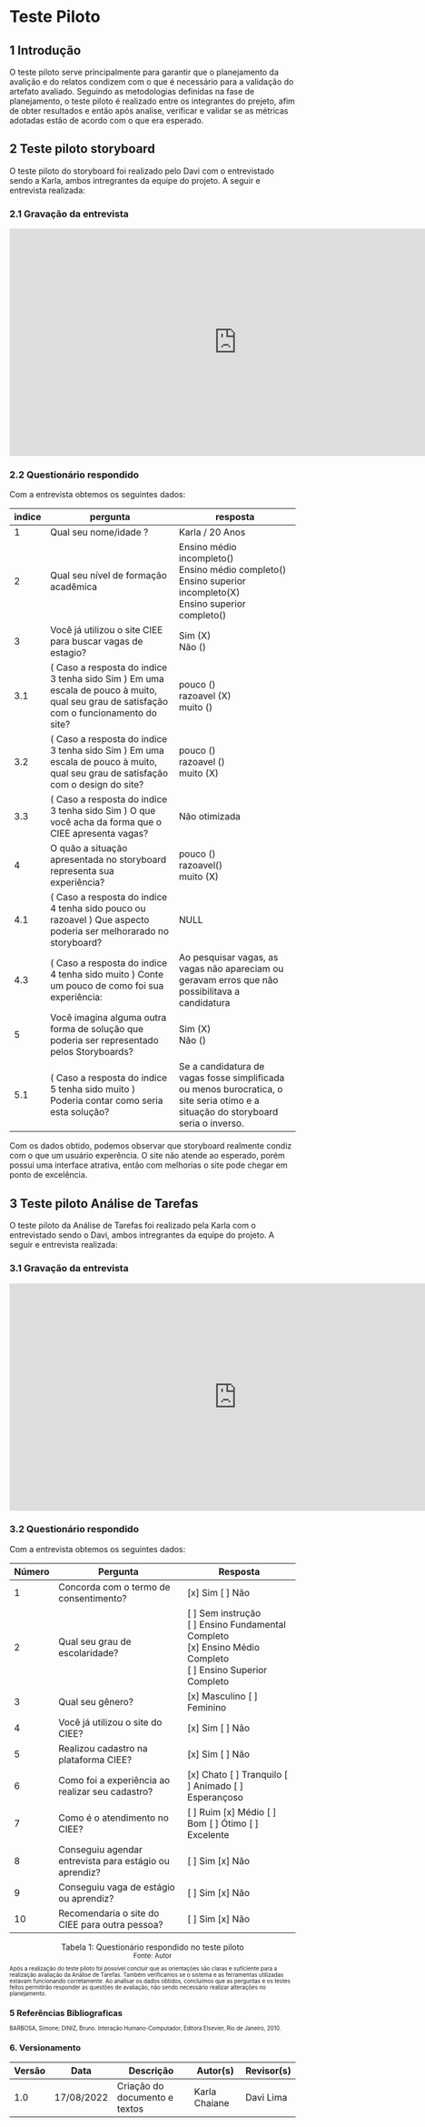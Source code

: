 # Teste Piloto

## 1 Introdução

O teste piloto serve principalmente para garantir que o planejamento da avalição e do relatos condizem com o que é necessário para a validação do artefato avaliado. Seguindo as metodologias definidas na fase de planejamento, o teste piloto é realizado entre os integrantes do prejeto, afim de obter resultados e então após analise, verificar e validar se as métricas adotadas estão de acordo com o que era esperado.

## 2 Teste piloto storyboard

O teste piloto do storyboard foi realizado pelo Davi com o entrevistado sendo a Karla, ambos intregrantes da equipe do projeto. A seguir e entrevista realizada:

### 2.1 Gravação da entrevista
<iframe width="800" height="400" src="https://www.youtube.com/embed/z6PONB87uVk" title="YouTube video player" frameborder="0" allow="accelerometer; autoplay; clipboard-write; encrypted-media; gyroscope; picture-in-picture" allowfullscreen></iframe>

### 2.2 Questionário respondido
Com a entrevista obtemos os seguintes dados:

| indice | pergunta                        | resposta |
|---| ---                                  | --- |
| 1 | Qual seu nome/idade ?                | Karla / 20 Anos |
| 2 | Qual seu nível de formação acadêmica | Ensino médio incompleto() <br> Ensino médio completo() <br> Ensino superior incompleto(X) <br> Ensino superior completo() |  
| 3 | Você já utilizou o site CIEE para buscar vagas de estagio?                                                                                | Sim (X) <br> Não ()|
| 3.1 | ( Caso a resposta do indice 3 tenha sido Sim ) Em uma escala de pouco à muito, qual seu grau de satisfação com o funcionamento do site? | pouco () <br> razoavel (X) <br>muito ()|
| 3.2 | ( Caso a resposta do indice 3 tenha sido Sim ) Em uma escala de pouco à muito, qual seu grau de satisfação com o design do site?        | pouco () <br> razoavel () <br>muito (X)|
| 3.3 | ( Caso a resposta do indice 3 tenha sido Sim ) O que você acha da forma que o CIEE apresenta vagas?                              | Não otimizada |
| 4 | O quão a situação apresentada no storyboard representa sua experiência?                                                | pouco () <br> razoavel() <br> muito (X)|
| 4.1 | ( Caso a resposta do indice 4 tenha sido pouco ou razoavel ) Que aspecto poderia ser melhorarado no storyboard?                  | NULL | 
| 4.3 | ( Caso a resposta do indice 4 tenha sido muito ) Conte um pouco de como foi sua experiência:                                     | Ao pesquisar vagas, as vagas não apareciam ou geravam erros que não possibilitava a candidatura |
| 5 | Você imagina alguma outra forma de solução que poderia ser representado pelos Storyboards?                                         | Sim (X) <br> Não () |
| 5.1 | ( Caso a resposta do indice 5 tenha sido muito ) Poderia contar como seria esta solução?                                         | Se a candidatura de vagas fosse simplificada ou menos burocratica, o site seria otimo e a situação do storyboard seria o inverso.|

Com os dados obtido, podemos observar que storyboard realmente condiz com o que um usuário experência. O site não atende ao esperado, porém possui uma interface atrativa, então com melhorias o site pode chegar em ponto de excelência.

## 3 Teste piloto Análise de Tarefas

O teste piloto da Análise de Tarefas foi realizado pela Karla com o entrevistado sendo o Davi, ambos intregrantes da equipe do projeto. A seguir e entrevista realizada:

### 3.1 Gravação da entrevista
<iframe width="800" height="400" src="https://www.youtube.com/embed/ChRhn5Un8G8" title="YouTube video player" frameborder="0" allow="accelerometer; autoplay; clipboard-write; encrypted-media; gyroscope; picture-in-picture" allowfullscreen></iframe>

### 3.2 Questionário respondido

Com a entrevista obtemos os seguintes dados:

| Número | Pergunta                        | Resposta |
|---| ---                                  | --- |
| 1 | Concorda com o termo de consentimento? | [x] Sim [ ] Não |
| 2 | Qual seu grau de escolaridade? | [ ] Sem instrução <br> [ ] Ensino Fundamental Completo <br> [x] Ensino Médio Completo <br> [ ] Ensino Superior Completo |  
| 3 | Qual seu gênero? | [x] Masculino [ ] Feminino |
| 4 | Você já utilizou o site do CIEE? | [x] Sim [ ] Não |
| 5 | Realizou cadastro na plataforma CIEE? | [x] Sim [ ] Não |
| 6 | Como foi a experiência ao realizar seu cadastro? | [x] Chato [ ] Tranquilo [ ] Animado [ ] Esperançoso |
| 7 | Como é o atendimento no CIEE? | [ ] Ruim [x] Médio [ ] Bom [ ] Ótimo [ ] Excelente |
| 8 | Conseguiu agendar entrevista para estágio ou aprendiz? | [ ] Sim  [x] Não |
| 9 | Conseguiu vaga de estágio ou aprendiz? | [ ] Sim  [x] Não |
| 10 | Recomendaria o site do CIEE para outra pessoa? | [ ] Sim  [x] Não |

<center>Tabela 1: Questionário respondido no teste piloto <br>
<small>Fonte: Autor<small></center>

Após a realização do teste piloto foi possível concluir que as orientações são claras e suficiente para a realização avaliação da Análise de Tarefas. Também verificamos se o sistema e as ferramentas utilizadas estavam funcionando corretamente. 
Ao analisar os dados obtidos, concluimos que as perguntas e os testes feitos permitirão responder as questões de avaliação, não sendo necessário realizar alterações no planejamento.

## 5 Referências Bibliograficas
BARBOSA, Simone; DINIZ, Bruno. Interação Humano-Computador, Editora Elsevier, Rio de Janeiro, 2010.
  
## 6. Versionamento

|Versão	| Data	| Descrição |	Autor(s)	| Revisor(s)|
|--------|----|-----------|-------|---------|
| 1.0 |	17/08/2022	| Criação do documento e textos | Karla Chaiane | Davi Lima |